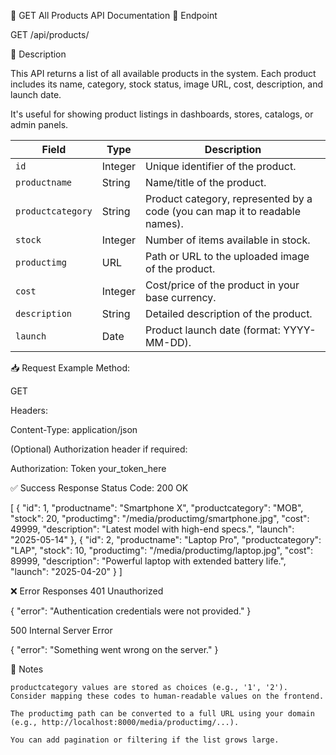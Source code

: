📄 GET All Products API Documentation
🔗 Endpoint

GET /api/products/

📖 Description

This API returns a list of all available products in the system. Each product includes its name, category, stock status, image URL, cost, description, and launch date.

It's useful for showing product listings in dashboards, stores, catalogs, or admin panels.

| Field             | Type    | Description                                                                 |
| ----------------- | ------- | --------------------------------------------------------------------------- |
| `id`              | Integer | Unique identifier of the product.                                           |
| `productname`     | String  | Name/title of the product.                                                  |
| `productcategory` | String  | Product category, represented by a code (you can map it to readable names). |
| `stock`           | Integer | Number of items available in stock.                                         |
| `productimg`      | URL     | Path or URL to the uploaded image of the product.                           |
| `cost`            | Integer | Cost/price of the product in your base currency.                            |
| `description`     | String  | Detailed description of the product.                                        |
| `launch`          | Date    | Product launch date (format: YYYY-MM-DD).                                   |


📥 Request Example
Method:

GET

Headers:

Content-Type: application/json

(Optional) Authorization header if required:

Authorization: Token your_token_here

✅ Success Response
Status Code: 200 OK

[
  {
    "id": 1,
    "productname": "Smartphone X",
    "productcategory": "MOB",
    "stock": 20,
    "productimg": "/media/productimg/smartphone.jpg",
    "cost": 49999,
    "description": "Latest model with high-end specs.",
    "launch": "2025-05-14"
  },
  {
    "id": 2,
    "productname": "Laptop Pro",
    "productcategory": "LAP",
    "stock": 10,
    "productimg": "/media/productimg/laptop.jpg",
    "cost": 89999,
    "description": "Powerful laptop with extended battery life.",
    "launch": "2025-04-20"
  }
]

❌ Error Responses
401 Unauthorized

{
  "error": "Authentication credentials were not provided."
}

500 Internal Server Error

{
  "error": "Something went wrong on the server."
}

📝 Notes

    productcategory values are stored as choices (e.g., '1', '2'). Consider mapping these codes to human-readable values on the frontend.

    The productimg path can be converted to a full URL using your domain (e.g., http://localhost:8000/media/productimg/...).

    You can add pagination or filtering if the list grows large.

